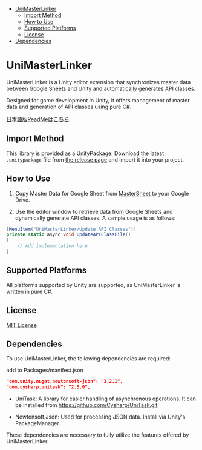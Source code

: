 <!-- TOC -->
* [UniMasterLinker](#unimasterlinker)
  * [Import Method](#import-method)
  * [How to Use](#how-to-use)
  * [Supported Platforms](#supported-platforms)
  * [License](#license)
* [Dependencies](#dependencies)
<!-- TOC -->

# UniMasterLinker
UniMasterLinker is a Unity editor extension that synchronizes master data between Google Sheets and Unity and automatically generates API classes.

Designed for game development in Unity, it offers management of master data and generation of API classes using pure C#.

[日本語版ReadMeはこちら](README_JP.md)

## Import Method
This library is provided as a UnityPackage. Download the latest `.unitypackage` file from [the release page](https://github.com/MidraLab/uni-master-liker/releases) and import it into your project.

## How to Use
1. Copy Master Data for Google Sheet from [MasterSheet](https://docs.google.com/spreadsheets/d/1KezPMdD_5XwFlmQP_AXGpJaX7qSl1HaiPVhfu0qiP48/edit?usp=sharing) to your Google Drive.

2.  Use the editor window to retrieve data from Google Sheets and dynamically generate API classes. A sample usage is as follows:

```csharp
[MenuItem("UniMasterLinker/Update API Classes")]
private static async void UpdateAPIClassFile()
{
    // Add implementation here
}
```

## Supported Platforms
All platforms supported by Unity are supported, as UniMasterLinker is written in pure C#.

## License
[MIT License](https://github.com/MidraLab/uni-master-liker/blob/main/LICENSE)

## Dependencies
To use UniMasterLinker, the following dependencies are required:

add to Packages/manifest.json

```json
"com.unity.nuget.newtonsoft-json": "3.2.1",
"com.cysharp.unitask": "2.5.0",
```

* UniTask: A library for easier handling of asynchronous operations. It can be installed from https://github.com/Cysharp/UniTask.git.

* Newtonsoft.Json: Used for processing JSON data. Install via Unity's PackageManager.

These dependencies are necessary to fully utilize the features offered by UniMasterLinker.